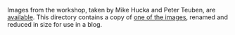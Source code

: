 Images from the workshop, taken by Mike Hucka and Peter Teuben,  are [available](https://mikehucka.smugmug.com/Work/Software-meetings/URSSI-workshop-April-2018/). This directory contains a copy of [one of the images](https://mikehucka.smugmug.com/Work/Software-meetings/URSSI-workshop-April-2018/i-CVRHXvS/A), renamed and reduced in size for use in a blog. 
